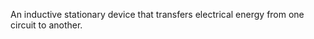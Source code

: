 An inductive stationary device that transfers electrical energy from one circuit to another.

<!-- end of short definition -->


